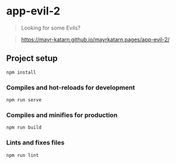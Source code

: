 # app-evil-2

> Looking for some Evils?

> https://mayr-katarn.github.io/mayrkatarn.pages/app-evil-2/

## Project setup
```
npm install
```

### Compiles and hot-reloads for development
```
npm run serve
```

### Compiles and minifies for production
```
npm run build
```

### Lints and fixes files
```
npm run lint
```
